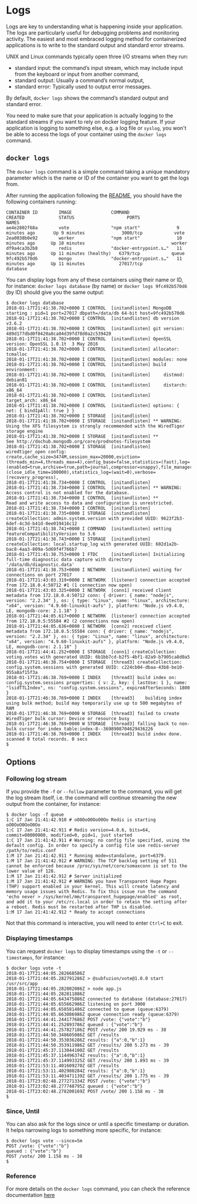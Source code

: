 # Logs

Logs are key to understanding what is happening inside your application.
The logs are particularly useful for debugging problems and monitoring activity.
The easiest and most embraced logging method for containerized applications is to write to the standard output and standard error streams.

UNIX and Linux commands typically open three I/O streams when they run:

 * standard input: the command’s input stream, which may include input from the keyboard or input from another command,
 * standard output: Usually a command’s normal output,
 * standard error: Typically used to output error messages.
  
By default, `docker logs` shows the command’s standard output and standard error.

You need to make sure that your application is actually logging to the standard streams if you want to rely on docker logging feature.
If your application is logging to something else, e.g. a log file or `syslog`, you won't be able to access the logs of your container using the `docker logs` command.

## `docker logs`

The `docker logs` command is a simple command taking a unique mandatory parameter which is the name or ID of the container you want to get the logs from.

After running the application following the [README](README.md), you should have the following containers running:
```
CONTAINER ID        IMAGE               COMMAND                  CREATED             STATUS                    PORTS               NAMES
ae4e2802f68a        vote                "npm start"              9 minutes ago       Up 9 minutes              3000/tcp            vote
2ea0038b0e92        worker              "npm start"              10 minutes ago      Up 10 minutes                                 worker
df9a4ca3b2b8        redis               "docker-entrypoint.s…"   11 minutes ago      Up 11 minutes (healthy)   6379/tcp            queue
9fc492b570d6        mongo               "docker-entrypoint.s…"   11 minutes ago      Up 11 minutes             27017/tcp           database
``` 

You can display logs from any of these containers using their name or ID, for instance:
`docker logs database` (by name) or `docker logs 9fc492b570d6` (by ID) should give you the same output:

```
$ docker logs database
2018-01-17T21:41:38.702+0000 I CONTROL  [initandlisten] MongoDB starting : pid=1 port=27017 dbpath=/data/db 64-bit host=9fc492b570d6
2018-01-17T21:41:38.702+0000 I CONTROL  [initandlisten] db version v3.6.2
2018-01-17T21:41:38.702+0000 I CONTROL  [initandlisten] git version: 489d177dbd0f0420a8ca04d39fd78d0a2c539420
2018-01-17T21:41:38.702+0000 I CONTROL  [initandlisten] OpenSSL version: OpenSSL 1.0.1t  3 May 2016
2018-01-17T21:41:38.702+0000 I CONTROL  [initandlisten] allocator: tcmalloc
2018-01-17T21:41:38.702+0000 I CONTROL  [initandlisten] modules: none
2018-01-17T21:41:38.702+0000 I CONTROL  [initandlisten] build environment:
2018-01-17T21:41:38.702+0000 I CONTROL  [initandlisten]     distmod: debian81
2018-01-17T21:41:38.702+0000 I CONTROL  [initandlisten]     distarch: x86_64
2018-01-17T21:41:38.702+0000 I CONTROL  [initandlisten]     target_arch: x86_64
2018-01-17T21:41:38.702+0000 I CONTROL  [initandlisten] options: { net: { bindIpAll: true } }
2018-01-17T21:41:38.702+0000 I STORAGE  [initandlisten]
2018-01-17T21:41:38.702+0000 I STORAGE  [initandlisten] ** WARNING: Using the XFS filesystem is strongly recommended with the WiredTiger storage engine
2018-01-17T21:41:38.702+0000 I STORAGE  [initandlisten] **          See http://dochub.mongodb.org/core/prodnotes-filesystem
2018-01-17T21:41:38.702+0000 I STORAGE  [initandlisten] wiredtiger_open config: create,cache_size=3474M,session_max=20000,eviction=(threads_min=4,threads_max=4),config_base=false,statistics=(fast),log=(enabled=true,archive=true,path=journal,compressor=snappy),file_manager=(close_idle_time=100000),statistics_log=(wait=0),verbose=(recovery_progress),
2018-01-17T21:41:38.734+0000 I CONTROL  [initandlisten]
2018-01-17T21:41:38.734+0000 I CONTROL  [initandlisten] ** WARNING: Access control is not enabled for the database.
2018-01-17T21:41:38.734+0000 I CONTROL  [initandlisten] **          Read and write access to data and configuration is unrestricted.
2018-01-17T21:41:38.734+0000 I CONTROL  [initandlisten]
2018-01-17T21:41:38.735+0000 I STORAGE  [initandlisten] createCollection: admin.system.version with provided UUID: 9623f2b3-6def-4c3d-b41d-0ee019416c12
2018-01-17T21:41:38.741+0000 I COMMAND  [initandlisten] setting featureCompatibilityVersion to 3.6
2018-01-17T21:41:38.743+0000 I STORAGE  [initandlisten] createCollection: local.startup_log with generated UUID: 602d1a2b-bac8-4aa3-809a-5d69f4f766b7
2018-01-17T21:41:38.753+0000 I FTDC     [initandlisten] Initializing full-time diagnostic data capture with directory '/data/db/diagnostic.data'
2018-01-17T21:41:38.753+0000 I NETWORK  [initandlisten] waiting for connections on port 27017
2018-01-17T21:43:03.319+0000 I NETWORK  [listener] connection accepted from 172.18.0.4:50712 #1 (1 connection now open)
2018-01-17T21:43:03.325+0000 I NETWORK  [conn1] received client metadata from 172.18.0.4:50712 conn: { driver: { name: "nodejs", version: "2.2.34" }, os: { type: "Linux", name: "linux", architecture: "x64", version: "4.9.60-linuxkit-aufs" }, platform: "Node.js v9.4.0, LE, mongodb-core: 2.1.18" }
2018-01-17T21:44:05.617+0000 I NETWORK  [listener] connection accepted from 172.18.0.5:55584 #2 (2 connections now open)
2018-01-17T21:44:05.636+0000 I NETWORK  [conn2] received client metadata from 172.18.0.5:55584 conn: { driver: { name: "nodejs", version: "2.2.34" }, os: { type: "Linux", name: "linux", architecture: "x64", version: "4.9.60-linuxkit-aufs" }, platform: "Node.js v9.4.0, LE, mongodb-core: 2.1.18" }
2018-01-17T21:44:41.252+0000 I STORAGE  [conn1] createCollection: voting.votes with generated UUID: 6b1bb7cd-b2f5-4bf1-82a9-b7905ca8d0a5
2018-01-17T21:46:38.754+0000 I STORAGE  [thread3] createCollection: config.system.sessions with generated UUID: c224cb04-dbaa-43b8-be10-955a8af15f3a
2018-01-17T21:46:38.769+0000 I INDEX    [thread3] build index on: config.system.sessions properties: { v: 2, key: { lastUse: 1 }, name: "lsidTTLIndex", ns: "config.system.sessions", expireAfterSeconds: 1800 }
2018-01-17T21:46:38.769+0000 I INDEX    [thread3] 	 building index using bulk method; build may temporarily use up to 500 megabytes of RAM
2018-01-17T21:46:38.769+0000 W STORAGE  [thread3] failed to create WiredTiger bulk cursor: Device or resource busy
2018-01-17T21:46:38.769+0000 W STORAGE  [thread3] falling back to non-bulk cursor for index table:index-8--3698908704629436226
2018-01-17T21:46:38.769+0000 I INDEX    [thread3] build index done.  scanned 0 total records. 0 secs
$ 
```

## Options

### Following log stream

If you provide the `-f` or `--follow` parameter to the command, you will get the log stream itself, i.e. the command will continue streaming the new output from the container, for instance:

```
$ docker logs -f queue
1:C 17 Jan 21:41:42.910 # oO0OoO0OoO0Oo Redis is starting oO0OoO0OoO0Oo
1:C 17 Jan 21:41:42.911 # Redis version=4.0.6, bits=64, commit=00000000, modified=0, pid=1, just started
1:C 17 Jan 21:41:42.911 # Warning: no config file specified, using the default config. In order to specify a config file use redis-server /path/to/redis.conf
1:M 17 Jan 21:41:42.911 * Running mode=standalone, port=6379.
1:M 17 Jan 21:41:42.912 # WARNING: The TCP backlog setting of 511 cannot be enforced because /proc/sys/net/core/somaxconn is set to the lower value of 128.
1:M 17 Jan 21:41:42.912 # Server initialized
1:M 17 Jan 21:41:42.912 # WARNING you have Transparent Huge Pages (THP) support enabled in your kernel. This will create latency and memory usage issues with Redis. To fix this issue run the command 'echo never > /sys/kernel/mm/transparent_hugepage/enabled' as root, and add it to your /etc/rc.local in order to retain the setting after a reboot. Redis must be restarted after THP is disabled.
1:M 17 Jan 21:41:42.912 * Ready to accept connections
```

Not that this command is interactive, you will need to enter `Ctrl+C` to exit.

### Displaying timestamps

You can request `docker logs` to display timestamps using the `-t` or `--timestamps`, for instance:

```
$ docker logs vote -t
2018-01-17T21:44:05.282668586Z
2018-01-17T21:44:05.282791286Z > @subfuzion/vote@1.0.0 start /usr/src/app
2018-01-17T21:44:05.282802086Z > node app.js
2018-01-17T21:44:05.282811886Z
2018-01-17T21:44:05.643475886Z connected to database (database:27017)
2018-01-17T21:44:05.655662986Z listening on port 3000
2018-01-17T21:44:05.658581486Z connected to queue (queue:6379)
2018-01-17T21:44:05.663086986Z queue connection ready (queue:6379)
2018-01-17T21:44:41.244177686Z POST /vote: {"vote":"b"}
2018-01-17T21:44:41.252893786Z queued : {"vote":"b"}
2018-01-17T21:44:41.257827186Z POST /vote/ 200 19.929 ms - 38
2018-01-17T21:44:50.348605086Z GET /results
2018-01-17T21:44:50.353036286Z results: {"a":0,"b":1}
2018-01-17T21:44:50.353911986Z GET /results/ 200 5.273 ms - 39
2018-01-17T21:45:37.113044100Z GET /results
2018-01-17T21:45:37.114496374Z results: {"a":0,"b":1}
2018-01-17T21:45:37.114993325Z GET /results/ 200 1.893 ms - 39
2018-01-17T21:53:11.401609270Z GET /results
2018-01-17T21:53:11.402980284Z results: {"a":0,"b":1}
2018-01-17T21:53:11.403471139Z GET /results/ 200 1.775 ms - 39
2018-01-17T23:02:48.277271334Z POST /vote: {"vote":"b"}
2018-01-17T23:02:48.277748795Z queued : {"vote":"b"}
2018-01-17T23:02:48.278200169Z POST /vote/ 200 1.158 ms - 38
$ 
```

### Since, Until

You can also ask for the logs since or until a specific timestamp or duration. It helps narrowing logs to something more specific, for instance:

```
$ docker logs vote --since=5m
POST /vote: {"vote":"b"}
queued : {"vote":"b"}
POST /vote/ 200 1.158 ms - 38
$ 
```

### Reference

For more details on the `docker logs` command, you can check the reference documentation [here](https://docs.docker.com/engine/reference/commandline/logs/)
